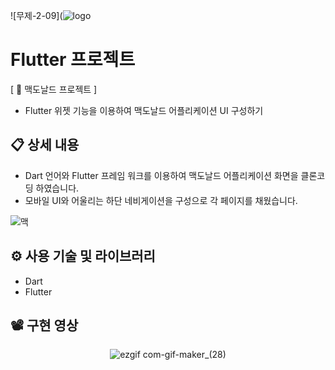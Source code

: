 ![무제-2-09](![logo](https://github.com/whwlgns42/Balance_Game_Pro_V2/assets/105491518/9512b82c-b556-4418-a17f-7a6566ea854b)


# Flutter 프로젝트
[ 🍔 맥도날드 프로젝트 ]
- Flutter 위젯 기능을 이용하여 맥도날드 어플리케이션 UI 구성하기


## 📋 상세 내용

- Dart 언어와 Flutter 프레임 워크를 이용하여 맥도날드 어플리케이션 화면을 클론코딩 하였습니다. 
- 모바일 UI와 어울리는 하단 네비게이션을  구성으로 각 페이지를 채웠습니다.

![맥](https://user-images.githubusercontent.com/113653130/213922625-51dc1091-3f03-4b96-b970-175f3e8e7145.png)


## ⚙️ 사용 기술 및 라이브러리
- Dart
- Flutter

## 📽️ 구현 영상
<div align=center>

![ezgif com-gif-maker_(28)](https://user-images.githubusercontent.com/113653130/213922679-fa120b90-ac8c-4e18-995b-8f15f99aaae4.gif)

</div>


